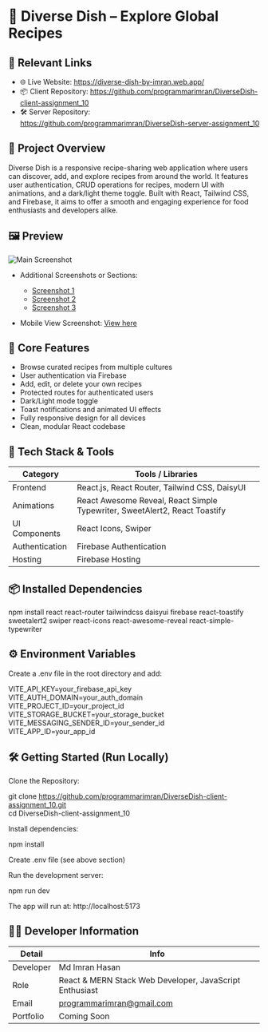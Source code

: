 # 🍲 Diverse Dish – Explore Global Recipes

## 🔗 Relevant Links
- 🌐 Live Website: https://diverse-dish-by-imran.web.app/
- 📦 Client Repository: https://github.com/programmarimran/DiverseDish-client-assignment_10
- 🛠️ Server Repository: https://github.com/programmarimran/DiverseDish-server-assignment_10

## 📌 Project Overview
Diverse Dish is a responsive recipe-sharing web application where users can discover, add, and explore recipes from around the world. It features user authentication, CRUD operations for recipes, modern UI with animations, and a dark/light theme toggle. Built with React, Tailwind CSS, and Firebase, it aims to offer a smooth and engaging experience for food enthusiasts and developers alike.

## 🖼️ Preview

![Main Screenshot](https://i.ibb.co/m7hkvnK/Screenshot-2025-06-25-145347.png)

- Additional Screenshots or Sections:
  - [Screenshot 1](https://i.ibb.co/9HjLdjDx/Screenshot-2025-06-25-145450.png)
  - [Screenshot 2](https://i.ibb.co/m7hkvnK/Screenshot-2025-06-25-145347.png)
  - [Screenshot 3](https://i.ibb.co/HTsffVtK/Screenshot-2025-06-25-151310.png)

- Mobile View Screenshot: [View here](https://i.ibb.co/ZyPbQTW/Whats-App-Image-2025-06-25-at-15-00-50-ee74841e.jpg)


## 🌟 Core Features
- Browse curated recipes from multiple cultures
- User authentication via Firebase
- Add, edit, or delete your own recipes
- Protected routes for authenticated users
- Dark/Light mode toggle
- Toast notifications and animated UI effects
- Fully responsive design for all devices
- Clean, modular React codebase

## 🧰 Tech Stack & Tools

| Category       | Tools / Libraries                                                  |
| -------------- | ----------------------------------------------------------------- |
| Frontend       | React.js, React Router, Tailwind CSS, DaisyUI                     |
| Animations     | React Awesome Reveal, React Simple Typewriter, SweetAlert2, React Toastify |
| UI Components  | React Icons, Swiper                                               |
| Authentication | Firebase Authentication                                           |
| Hosting        | Firebase Hosting                                                  |

## 📦 Installed Dependencies

npm install react react-router tailwindcss daisyui firebase react-toastify sweetalert2 swiper react-icons react-awesome-reveal react-simple-typewriter

## ⚙️ Environment Variables

Create a .env file in the root directory and add:

VITE_API_KEY=your_firebase_api_key  
VITE_AUTH_DOMAIN=your_auth_domain  
VITE_PROJECT_ID=your_project_id  
VITE_STORAGE_BUCKET=your_storage_bucket  
VITE_MESSAGING_SENDER_ID=your_sender_id  
VITE_APP_ID=your_app_id  

## 🛠️ Getting Started (Run Locally)

Clone the Repository:

git clone https://github.com/programmarimran/DiverseDish-client-assignment_10.git  
cd DiverseDish-client-assignment_10  

Install dependencies:

npm install  

Create .env file (see above section)  

Run the development server:

npm run dev  

The app will run at: http://localhost:5173

## 👨‍💻 Developer Information

| Detail    | Info                                               |
| --------- | --------------------------------------------------|
| Developer | Md Imran Hasan                                    |
| Role      | React & MERN Stack Web Developer, JavaScript Enthusiast |
| Email     | programmarimran@gmail.com                          |
| Portfolio | Coming Soon                                       |
